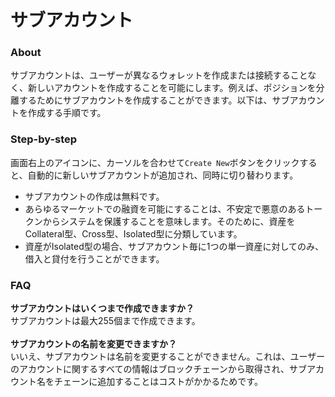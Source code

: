 # サブアカウント

### About

サブアカウントは、ユーザーが異なるウォレットを作成または接続することなく、新しいアカウントを作成することを可能にします。例えば、ポジションを分離するためにサブアカウントを作成することができます。以下は、サブアカウントを作成する手順です。

### Step-by-step

画面右上のアイコンに、カーソルを合わせて`Create New`ボタンをクリックすると、自動的に新しいサブアカウントが追加され、同時に切り替わります。

* サブアカウントの作成は無料です。
* あらゆるマーケットでの融資を可能にすることは、不安定で悪意のあるトークンからシステムを保護することを意味します。そのために、資産をCollateral型、Cross型、Isolated型に分類しています。
* 資産がIsolated型の場合、サブアカウント毎に1つの単一資産に対してのみ、借入と貸付を行うことができます。

### FAQ

**サブアカウントはいくつまで作成できますか？** \
サブアカウントは最大255個まで作成できます。\
\
**サブアカウントの名前を変更できますか？** \
いいえ、サブアカウントは名前を変更することができません。これは、ユーザーのアカウントに関するすべての情報はブロックチェーンから取得され、サブアカウント名をチェーンに追加することはコストがかかるためです。
